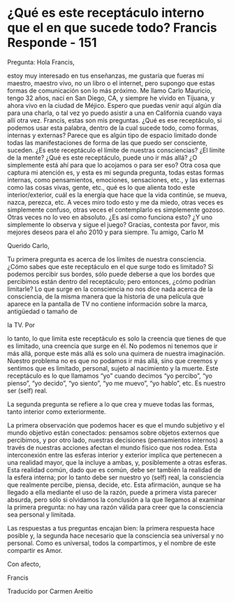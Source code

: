 # ¿Qué es este receptáculo interno que el en que sucede todo? Francis Responde - 151

Pregunta: Hola Francis,

estoy muy interesado en tus enseñanzas, me gustaría que fueras mi maestro, maestro vivo, no un libro o el internet, pero supongo que estas formas de comunicación son lo más próximo. Me llamo Carlo Mauricio, tengo 32 años, nací en San Diego, CA, y siempre he vivido en Tijuana, y ahora vivo en la ciudad de Méjico. Espero que puedas venir aquí algún día para una charla, o tal vez yo puedo asistir a una en California cuando vaya allí otra vez. Francis, estas son mis preguntas. ¿Qué es ese receptáculo, si podemos usar esta palabra, dentro de la cual sucede todo, como formas, internas y externas? Parece que es algún tipo de espacio limitado donde todas las manifestaciones de forma de las que puedo ser consciente, suceden. ¿Es este receptáculo el límite de nuestras consciencias? ¿El límite de la mente? ¿Qué es este receptáculo, puede uno ir más allá? ¿O simplemente está ahí para que lo acojamos o para ser eso? Otra cosa que captura mi atención es, y esta es mi segunda pregunta, todas estas formas internas, como pensamientos, emociones, sensaciones, etc., y las externas como las cosas vivas, gente, etc., qué es lo que alienta todo este interior/exterior, cuál es la energía que hace que la vida continúe, se mueva, nazca, perezca, etc. A veces miro todo esto y me da miedo, otras veces es simplemente confuso, otras veces el contemplarlo es simplemente gozoso. Otras veces no lo veo en absoluto. ¿Es así como funciona esto? ¿Y uno simplemente lo observa y sigue el juego? Gracias, contesta por favor, mis mejores deseos para el año 2010 y para siempre. Tu amigo, Carlo M

Querido Carlo,

Tu primera pregunta es acerca de los límites de nuestra consciencia. ¿Cómo sabes que este receptáculo en el que surge todo es limitado? Si podemos percibir sus bordes, sólo puede deberse a que los bordes que percibimos están dentro del receptáculo; pero entonces, ¿cómo podrían limitarle? Lo que surge en la consciencia no nos dice nada acerca de la consciencia, de la misma manera que la historia de una película que aparece en la pantalla de TV no contiene información sobre la marca, antigüedad o tamaño de 

la TV. Por

lo tanto, lo que limita este receptáculo es solo la creencia que tienes de que es limitado, una creencia que surge en él. No podemos ni tenemos que ir más allá, porque este más allá es solo una quimera de nuestra imaginación. Nuestro problema no es que no podamos ir más allá, sino que creemos y sentimos que es limitado, personal, sujeto al nacimiento y la muerte. Este receptáculo es lo que llamamos “yo” cuando decimos “yo percibo”, “yo pienso”, “yo decido”, “yo siento”, “yo me muevo”, “yo hablo”, etc. Es nuestro ser (self) real.

La segunda pregunta se refiere a lo que crea y mueve todas las formas, tanto interior como exteriormente. 

La primera observación que podemos hacer es que el mundo subjetivo y el mundo objetivo están conectados: pensamos sobre objetos externos que percibimos, y por otro lado, nuestras decisiones (pensamientos internos) a través de nuestras acciones afectan el mundo físico que nos rodea. Esta interconexión entre las esferas interior y exterior implica que pertenecen a una realidad mayor, que la incluye a ambas, y, posiblemente a otras esferas. Esta realidad común, dado que es común, debe ser también la realidad de la esfera interna; por lo tanto debe ser nuestro yo (self) real, la consciencia que realmente percibe, piensa, decide, etc. Esta afirmación, aunque se ha llegado a ella mediante el uso de la razón, puede a primera vista parecer absurda, pero sólo si olvidamos la conclusión a la que llegamos al examinar la primera pregunta: no hay una razón válida para creer que la consciencia sea personal y limitada.

Las respuestas a tus preguntas encajan bien: la primera respuesta hace posible y, la segunda hace necesario que la consciencia sea universal y no personal. Como es universal, todos la compartimos, y el nombre de este compartir es Amor.

Con afecto,

Francis 

Traducido por Carmen Areitio

